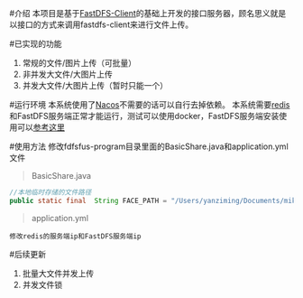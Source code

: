 #介绍
本项目是基于[FastDFS-Client](https://github.com/tobato/FastDFS_Client)的基础上开发的接口服务器，顾名思义就是以接口的方式来调用fastdfs-client来进行文件上传。

#已实现的功能
1. 常规的文件/图片上传（可批量）
2. 非并发大文件/大图片上传
3. 并发大文件/大图片上传（暂时只能一个）

#运行环境
本系统使用了[Nacos](https://nacos.io/zh-cn/docs/quick-start.html)不需要的话可以自行去掉依赖。
本系统需要[redis](https://redis.io/)和FastDFS服务端正常才能运行，测试可以使用docker，FastDFS服务端安装使用可以[参考这里](https://github.com/tobato/FastDFS_Client/wiki/%E5%87%86%E5%A4%87Docker%E6%B5%8B%E8%AF%95%E9%95%9C%E5%83%8F)

#使用方法
修改fdfsfus-program目录里面的BasicShare.java和application.yml文件
>BasicShare.java
```java  
//本地临时存储的文件路径
public static final  String FACE_PATH = "/Users/yanziming/Documents/mike/fdfs";
```
>application.yml
``` 
修改redis的服务端ip和FastDFS服务端ip
```



#后续更新
1. 批量大文件并发上传
2. 并发文件锁



